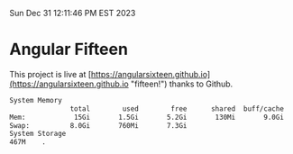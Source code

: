 Sun Dec 31 12:11:46 PM EST 2023

# Angular Fifteen


This project is live at [https://angularsixteen.github.io](https://angularsixteen.github.io "fifteen!") thanks to Github.

```bash
System Memory
               total        used        free      shared  buff/cache   available
Mem:            15Gi       1.5Gi       5.2Gi       130Mi       9.0Gi        13Gi
Swap:          8.0Gi       760Mi       7.3Gi
System Storage
467M	.
```
```bash
